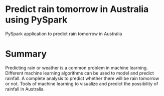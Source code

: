 # Predict rain tomorrow in Australia using PySpark

PySpark application to predict rain tomorrow in Australia

# Summary

Predicting rain or weather is a common problem in machine learning. Different machine learning algorithms can be used to model and predict rainfall. A complete analysis to predict whether there will be rain tomorrow or not. Tools of machine learning to visualize and predict the possibility of rainfall in Australia.
